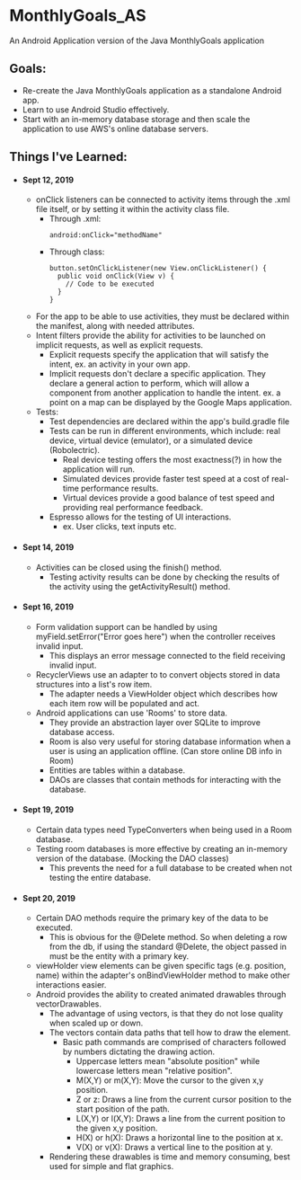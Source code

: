 # MonthlyGoals_AS
An Android Application version of the Java MonthlyGoals application

## Goals:
  - Re-create the Java MonthlyGoals application as a standalone Android app. 
  - Learn to use Android Studio effectively. 
  - Start with an in-memory database storage and then scale the application to use AWS's online database servers.
  
## Things I've Learned:
  - #### Sept 12, 2019
    - onClick listeners can be connected to activity items through the .xml file itself, or by setting it within the activity class file.
      - Through .xml:
        ```
        android:onClick="methodName"
        ```
      - Through class:
        ```
        button.setOnClickListener(new View.onClickListener() {
          public void onClick(View v) {
            // Code to be executed
          }
        }
        ```
    - For the app to be able to use activities, they must be declared within the manifest, along with needed attributes.
    - Intent filters provide the ability for activities to be launched on implicit requests, as well as explicit requests.
      - Explicit requests specify the application that will satisfy the intent, ex. an activity in your own app.
      - Implicit requests don't declare a specific application. They declare a general action to perform, which will allow a component from another application to handle the intent. ex. a point on a map can be displayed by the Google Maps application.
    - Tests:
      - Test dependencies are declared within the app's build.gradle file
      - Tests can be run in different environments, which include: real device, virtual device (emulator), or a simulated device (Robolectric).
        - Real device testing offers the most exactness(?) in how the application will run.
        - Simulated devices provide faster test speed at a cost of real-time performance results.
        - Virtual devices provide a good balance of test speed and providing real performance feedback.
      - Espresso allows for the testing of UI interactions.
        - ex. User clicks, text inputs etc.

  - #### Sept 14, 2019
    - Activities can be closed using the finish() method.
      - Testing activity results can be done by checking the results of the activity using the getActivityResult() method.
      
  - #### Sept 16, 2019
    - Form validation support can be handled by using myField.setError("Error goes here") when the controller receives invalid input.
      - This displays an error message connected to the field receiving invalid input.
    - RecyclerViews use an adapter to to convert objects stored in data structures into a list's row item.
      - The adapter needs a ViewHolder object which describes how each item row will be populated and act.
    - Android applications can use 'Rooms' to store data.
      - They provide an abstraction layer over SQLite to improve database access.
      - Room is also very useful for storing database information when a user is using an application offline. (Can store online DB info in Room)
      - Entities are tables within a database.
      - DAOs are classes that contain methods for interacting with the database.
      
  - #### Sept 19, 2019
    - Certain data types need TypeConverters when being used in a Room database.
    - Testing room databases is more effective by creating an in-memory version of the database. (Mocking the DAO classes)
      - This prevents the need for a full database to be created when not testing the entire database.
      
  - #### Sept 20, 2019
    - Certain DAO methods require the primary key of the data to be executed.
      - This is obvious for the @Delete method. So when deleting a row from the db, if using the standard @Delete, the object passed in must be the entity with a primary key.
    - viewHolder view elements can be given specific tags (e.g. position, name) within the adapter's onBindViewHolder method to make other interactions easier.
    - Android provides the ability to created animated drawables through vectorDrawables.
      - The advantage of using vectors, is that they do not lose quality when scaled up or down.
      - The vectors contain data paths that tell how to draw the element.
        - Basic path commands are comprised of characters followed by numbers dictating the drawing action.
            - Uppercase letters mean "absolute position" while lowercase letters mean "relative position".
            - M(X,Y) or m(X,Y): Move the cursor to the given x,y position.
            - Z or z: Draws a line from the current cursor position to the start position of the path.
            - L(X,Y) or l(X,Y): Draws a line from the current position to the given x,y position.
            - H(X) or h(X): Draws a horizontal line to the position at x.
            - V(X) or v(X): Draws a vertical line to the position at y.
      - Rendering these drawables is time and memory consuming, best used for simple and flat graphics.
      
      
